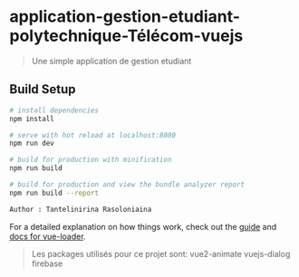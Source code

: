 # application-gestion-etudiant-polytechnique-Télécom-vuejs

> Une simple application de gestion etudiant

## Build Setup

``` bash
# install dependencies
npm install

# serve with hot reload at localhost:8080
npm run dev

# build for production with minification
npm run build

# build for production and view the bundle analyzer report
npm run build --report

Author : Tantelinirina Rasoloniaina
```

For a detailed explanation on how things work, check out the [guide](http://vuejs-templates.github.io/webpack/) and [docs for vue-loader](http://vuejs.github.io/vue-loader).

> Les packages utilisés pour ce projet sont:
vue2-animate
vuejs-dialog
firebase
